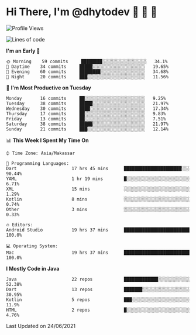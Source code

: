 # Hi There, I'm @dhytodev 👋 👋 👋

<!--
**DhytoDev/dhytodev** is a ✨ _special_ ✨ repository because its `README.md` (this file) appears on your GitHub profile.

Here are some ideas to get you started:

- 🔭 I’m currently working on ...
- 🌱 I’m currently learning ...
- 👯 I’m looking to collaborate on ...
- 🤔 I’m looking for help with ...
- 💬 Ask me about ...
- 📫 How to reach me: ...
- 😄 Pronouns: ...
- ⚡ Fun fact: ...
-->

<!--START_SECTION:waka-->
![Profile Views](http://img.shields.io/badge/Profile%20Views-0-blue)

![Lines of code](https://img.shields.io/badge/From%20Hello%20World%20I%27ve%20Written-269221%20lines%20of%20code-blue)

**I'm an Early 🐤** 

```text
🌞 Morning    59 commits     ████████░░░░░░░░░░░░░░░░░   34.1% 
🌆 Daytime    34 commits     █████░░░░░░░░░░░░░░░░░░░░   19.65% 
🌃 Evening    60 commits     ████████░░░░░░░░░░░░░░░░░   34.68% 
🌙 Night      20 commits     ███░░░░░░░░░░░░░░░░░░░░░░   11.56%

```
📅 **I'm Most Productive on Tuesday** 

```text
Monday       16 commits     ██░░░░░░░░░░░░░░░░░░░░░░░   9.25% 
Tuesday      38 commits     █████░░░░░░░░░░░░░░░░░░░░   21.97% 
Wednesday    30 commits     ████░░░░░░░░░░░░░░░░░░░░░   17.34% 
Thursday     17 commits     ██░░░░░░░░░░░░░░░░░░░░░░░   9.83% 
Friday       13 commits     ██░░░░░░░░░░░░░░░░░░░░░░░   7.51% 
Saturday     38 commits     █████░░░░░░░░░░░░░░░░░░░░   21.97% 
Sunday       21 commits     ███░░░░░░░░░░░░░░░░░░░░░░   12.14%

```


📊 **This Week I Spent My Time On** 

```text
⌚︎ Time Zone: Asia/Makassar

💬 Programming Languages: 
Dart                     17 hrs 45 mins      ██████████████████████░░░   90.44% 
YAML                     1 hr 19 mins        █░░░░░░░░░░░░░░░░░░░░░░░░   6.71% 
XML                      15 mins             ░░░░░░░░░░░░░░░░░░░░░░░░░   1.29% 
Kotlin                   8 mins              ░░░░░░░░░░░░░░░░░░░░░░░░░   0.74% 
Other                    3 mins              ░░░░░░░░░░░░░░░░░░░░░░░░░   0.33%

🔥 Editors: 
Android Studio           19 hrs 37 mins      █████████████████████████   100.0%

💻 Operating System: 
Mac                      19 hrs 37 mins      █████████████████████████   100.0%

```

**I Mostly Code in Java** 

```text
Java                     22 repos            █████████████░░░░░░░░░░░░   52.38% 
Dart                     13 repos            ███████░░░░░░░░░░░░░░░░░░   30.95% 
Kotlin                   5 repos             ███░░░░░░░░░░░░░░░░░░░░░░   11.9% 
HTML                     2 repos             █░░░░░░░░░░░░░░░░░░░░░░░░   4.76%

```



 Last Updated on 24/06/2021
<!--END_SECTION:waka-->
